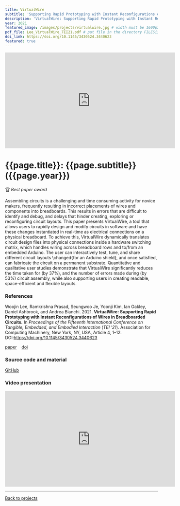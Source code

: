 ```yaml
---
title: VirtualWire
subtitle: 'Supporting Rapid Prototyping with Instant Reconfigurations of Wires in Breadboarded Circuits'
description: 'VirtualWire: Supporting Rapid Prototyping with Instant Reconfigurations of Wires in Breadboarded Circuits'
year: 2021
featured_image: /images/projects/virtualwire.jpg # width must be 1600px
pdf_file: Lee_VirtualWire_TEI21.pdf # put file in the directory FILESii
doi_link: https://doi.org/10.1145/3430524.3440623
featured: true
---
```


<iframe width="560" height="315" src="https://www.youtube.com/embed/vWRRjfUocuw" frameborder="0" allow="accelerometer; autoplay; clipboard-write; encrypted-media; gyroscope; picture-in-picture" allowfullscreen></iframe>

<!-- DO NOT CHANGE MANUALLY -->

# {{page.title}}: {{page.subtitle}} ({{page.year}})

🏆 _Best paper award_

Assembling circuits is a challenging and time consuming activity for novice makers, frequently resulting in incorrect placements of wires and components into breadboards. This results in errors that are difficult to identify and debug, and delays that hinder creating, exploring or reconfiguring circuit layouts. This paper presents VirtualWire, a tool that allows users to rapidly design and modify circuits in software and have these changes instantiated in real-time as electrical connections on a physical breadboard. To achieve this, VirtualWire dynamically translates circuit design files into physical connections inside a hardware switching matrix, which handles wiring across breadboard rows and to/from an embedded Arduino. The user can interactively test, tune, and share different circuit layouts \changed{for an Arduino shield}, and once satisfied, can fabricate the circuit on a permanent substrate. Quantitative and qualitative user studies demonstrate that VirtualWire significantly reduces the time taken for (by 37%), and the number of errors made during (by 53%) circuit assembly, while also supporting users in creating readable, space-efficient and flexible layouts.

### References

Woojin Lee, Ramkrishna Prasad, Seungwoo Je, Yoonji Kim, Ian Oakley, Daniel Ashbrook, and Andrea Bianchi. 2021. **VirtualWire: Supporting Rapid Prototyping with Instant Reconfigurations of Wires in Breadboarded Circuits.** In <i>Proceedings of the Fifteenth International Conference on Tangible, Embedded, and Embodied Interaction</i> (_TEI '21_). Association for Computing Machinery, New York, NY, USA, Article 4, 1–12. DOI:https://doi.org/10.1145/3430524.3440623

<!-- DO NOT CHANGE MANUALLY -->

<a href="{{ site.url }}/files/{{ page.year }}/{{ page.pdf_file }}" target="_blank">paper</a>&nbsp;&nbsp;&nbsp;
<a href="{{ page.doi_link }}" target="_blank">doi</a>

### Source code and material

[GitHub](https://github.com/makinteractlab/VirtualWire)

### Video presentation

<iframe width="560" height="315" src="https://www.youtube.com/embed/y9QzhTt-I_s" frameborder="0" allow="accelerometer; autoplay; clipboard-write; encrypted-media; gyroscope; picture-in-picture" allowfullscreen></iframe>

---

<a href="/index.html" class="button button--large">Back to projects</a>
